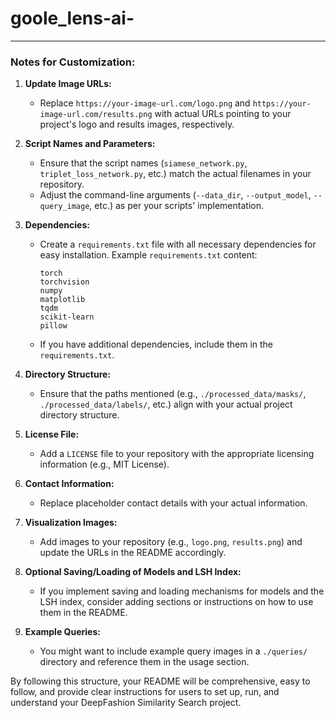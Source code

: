 # goole_lens-ai-


---

### Notes for Customization:

1. **Update Image URLs:**
   - Replace `https://your-image-url.com/logo.png` and `https://your-image-url.com/results.png` with actual URLs pointing to your project's logo and results images, respectively.

2. **Script Names and Parameters:**
   - Ensure that the script names (`siamese_network.py`, `triplet_loss_network.py`, etc.) match the actual filenames in your repository.
   - Adjust the command-line arguments (`--data_dir`, `--output_model`, `--query_image`, etc.) as per your scripts' implementation.

3. **Dependencies:**
   - Create a `requirements.txt` file with all necessary dependencies for easy installation. Example `requirements.txt` content:
     ```plaintext
     torch
     torchvision
     numpy
     matplotlib
     tqdm
     scikit-learn
     pillow
     ```
   - If you have additional dependencies, include them in the `requirements.txt`.

4. **Directory Structure:**
   - Ensure that the paths mentioned (e.g., `./processed_data/masks/`, `./processed_data/labels/`, etc.) align with your actual project directory structure.

5. **License File:**
   - Add a `LICENSE` file to your repository with the appropriate licensing information (e.g., MIT License).

6. **Contact Information:**
   - Replace placeholder contact details with your actual information.

7. **Visualization Images:**
   - Add images to your repository (e.g., `logo.png`, `results.png`) and update the URLs in the README accordingly.

8. **Optional Saving/Loading of Models and LSH Index:**
   - If you implement saving and loading mechanisms for models and the LSH index, consider adding sections or instructions on how to use them in the README.

9. **Example Queries:**
   - You might want to include example query images in a `./queries/` directory and reference them in the usage section.

By following this structure, your README will be comprehensive, easy to follow, and provide clear instructions for users to set up, run, and understand your DeepFashion Similarity Search project.
